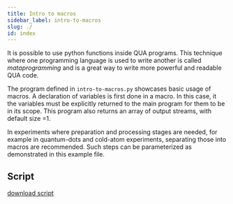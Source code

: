 ```yaml
---
title: Intro to macros
sidebar_label: intro-to-macros
slug: ./
id: index
---
```


It is possible to use python functions inside QUA programs. This technique where one 
programming language is used to write another is called _mataprogramming_ and is a great way 
to write more powerful and readable QUA code. 

The program defined in `intro-to-macros.py` showcases basic usage of macros. 
A declaration of variables is first done in a macro. In this case, it the variables must 
be explicitly returned to the main program for them to be in its scope. 
This program also returns an array of output streams, with default size =1. 

In experiments where preparation and processing stages are needed, for example in quantum-dots 
and cold-atom experiments, separating those into macros are recommended. Such steps can be parameterized
as demonstrated in this example file.

## Script

[download script](intro-to-macros.py)
